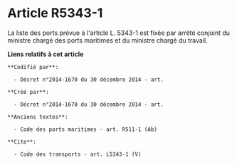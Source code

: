 # Article R5343-1

La liste des ports prévue à l'article L. 5343-1 est fixée par arrêté conjoint du ministre chargé des ports maritimes et du
ministre chargé du travail.

**Liens relatifs à cet article**

	**Codifié par**:

	  - Décret n°2014-1670 du 30 décembre 2014 - art.

	**Créé par**:

	  - Décret n°2014-1670 du 30 décembre 2014 - art.

	**Anciens textes**:

	  - Code des ports maritimes - art. R511-1 (Ab)

	**Cite**:

	  - Code des transports - art. L5343-1 (V)
